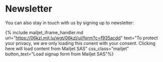 <h1>Newsletter</h1>

You can also stay in touch with us by signing up to newsletter:

{% include mailjet_iframe_handler.md url="https://06kzl.mjt.lu/wgt/06kzl/ul/form?c=f935acdd" text="To protect your privacy, we are only loading this conent with your consent. Clicking here will load content from Mailjet SAS" css_class="mailjet" button_text="Load signup form from Mailjet SAS"%}